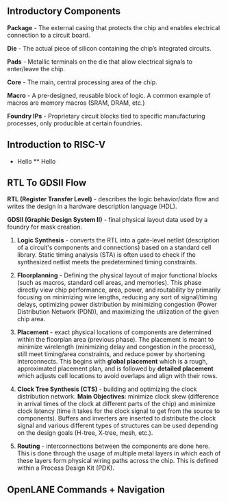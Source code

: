 ## Introductory Components

**Package** - The external casing that protects the chip and enables electrical connection to a circuit board.

**Die** - The actual piece of silicon containing the chip’s integrated circuits.

**Pads** - Metallic terminals on the die that allow electrical signals to enter/leave the chip.

**Core** - The main, central processing area of the chip. 

**Macro** - A pre-designed, reusable block of logic. A common example of macros are memory macros (SRAM, DRAM, etc.)

**Foundry IPs** - Proprietary circuit blocks tied to specific manufacturing processes, only producible at certain foundries.

## Introduction to RISC-V
* Hello
** Hello

## RTL To GDSII Flow

**RTL (Register Transfer Level)** - describes the logic behavior/data flow and writes the design in a hardware description language (HDL).

**GDSII (Graphic Design System II)** - final physical layout data used by a foundry for mask creation.

1. **Logic Synthesis** - converts the RTL into a gate-level netlist (description of a circuit's components and connections) based on a standard cell library. Static timing analysis (STA) is often used to check if the synthesized netlist meets the predetermined timing constraints.
  
2. **Floorplanning** - Defining the physical layout of major functional blocks (such as macros, standard cell areas, and memories). This phase directly view chip performance, area, power, and routability by primarily focusing on minimizing wire lengths, reducing any sort of signal/timing delays, optimizing power distribution by minimizing congestion (Power Distribution Network (PDN)), and maximizing the utilization of the given chip area. 

3. **Placement** - exact physical locations of components are determined within the floorplan area (previous phase). The placement is meant to minimize wirelength (minimizing delay and congestion in the process), still meet timing/area constraints, and reduce power by shortening interconnects. This begins with **global placement** which is a rough, approximated placement plan, and is followed by **detailed placement** which adjusts cell locations to avoid overlaps and align with their rows.

4. **Clock Tree Synthesis (CTS)** - building and optimizing the clock distribution network. **Main Objectives**: minimize clock skew (difference in arrival times of the clock at different parts of the chip) and minimize clock latency (time it takes for the clock signal to get from the source to components). Buffers and inverters are inserted to distribute the clock signal and various different types of structures can be used depending on the design goals (H-tree, X-tree, mesh, etc.).

5. **Routing** - interconnections between the components are done here. This is done through the usage of multiple metal layers in which each of these layers form physical wiring paths across the chip. This is defined within a Process Design Kit (PDK). 


## OpenLANE Commands + Navigation
